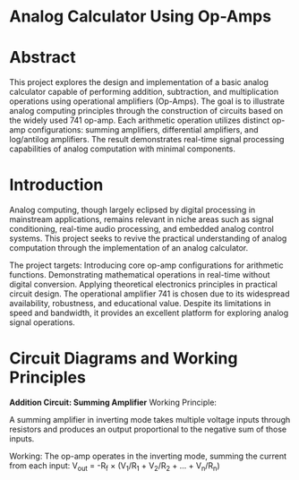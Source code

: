 # Analog Calculator Using Op-Amps

# Abstract
This project explores the design and implementation of a basic analog calculator capable of performing addition, subtraction, and multiplication operations using operational amplifiers (Op-Amps). The goal is to illustrate analog computing principles through the construction of circuits based on the widely used 741 op-amp. Each arithmetic operation utilizes distinct op-amp configurations: summing amplifiers, differential amplifiers, and log/antilog amplifiers. The result demonstrates real-time signal processing capabilities of analog computation with minimal components.
# Introduction
Analog computing, though largely eclipsed by digital processing in mainstream applications, remains relevant in niche areas such as signal conditioning, real-time audio processing, and embedded analog control systems. This project seeks to revive the practical understanding of analog computation through the implementation of an analog calculator.

The project targets:
Introducing core op-amp configurations for arithmetic functions.
Demonstrating mathematical operations in real-time without digital conversion.
Applying theoretical electronics principles in practical circuit design.
The operational amplifier 741 is chosen due to its widespread availability, robustness, and educational value. Despite its limitations in speed and bandwidth, it provides an excellent platform for exploring analog signal operations.

# Circuit Diagrams and Working Principles
**Addition Circuit: Summing Amplifier**
Working Principle:

A summing amplifier in inverting mode takes multiple voltage inputs through resistors and produces an output proportional to the negative sum of those inputs.

Working:
The op-amp operates in the inverting mode, summing the current from each input:
V<sub>out</sub> = -R<sub>f</sub> &times; (V<sub>1</sub>/R<sub>1</sub> + V<sub>2</sub>/R<sub>2</sub> + ... + V<sub>n</sub>/R<sub>n</sub>)


